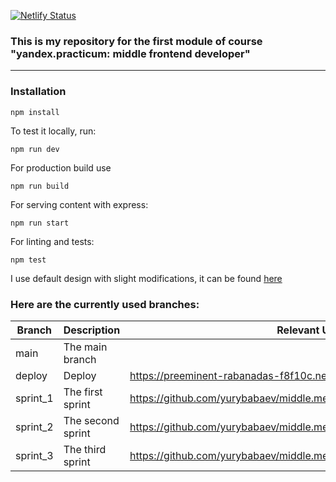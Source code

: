 [![Netlify Status](https://api.netlify.com/api/v1/badges/26331daa-8e5d-4c85-b170-dc7423f5b95e/deploy-status)](https://app.netlify.com/sites/preeminent-rabanadas-f8f10c/deploys)

### This is my repository for the first module of course "yandex.practicum: middle frontend developer"

---

### Installation

```
npm install
```

To test it locally, run:
```
npm run dev
```

For production build use
```
npm run build
```

For serving content with express:
```
npm run start
```

For linting and tests:
```
npm test
```

I use default design with slight modifications, it can be found [here](https://www.figma.com/file/xGry8BbtARgzEGHvGRzpXp/Chat_Yury)

### Here are the currently used branches:
| Branch      | Description           | Relevant Url        |
| ----------- | --------------------- | ------------------- |
| main        | The main branch       |
| deploy      | Deploy                | https://preeminent-rabanadas-f8f10c.netlify.app/ |
| sprint_1    | The first sprint      | https://github.com/yurybabaev/middle.messenger.praktikum.yandex/pull/1 |
| sprint_2    | The second sprint     | https://github.com/yurybabaev/middle.messenger.praktikum.yandex/pull/2 |
| sprint_3    | The third sprint      | https://github.com/yurybabaev/middle.messenger.praktikum.yandex/pull/3 |


